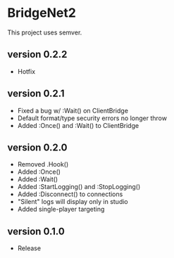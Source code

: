 # BridgeNet2

This project uses semver.

## version 0.2.2

- Hotfix

## version 0.2.1

- Fixed a bug w/ :Wait() on ClientBridge
- Default format/type security errors no longer throw
- Added :Once() and :Wait() to ClientBridge

## version 0.2.0

- Removed .Hook()
- Added :Once()
- Added :Wait()
- Added :StartLogging() and :StopLogging()
- Added :Disconnect() to connections
- "Silent" logs will display only in studio
- Added single-player targeting

## version 0.1.0

- Release
